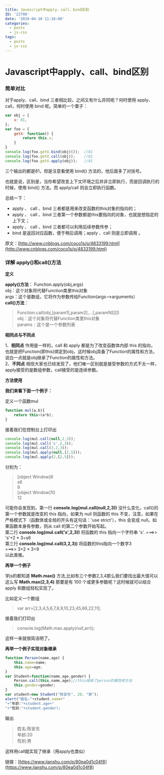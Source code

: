 ```yaml
---
title: Javascript中apply、call、bind区别
ID: '22798'
date: '2019-04-10 11:18:00'
categories:
  - posts
  - js-css
tags:
  - posts
  - js-css
---
```


# Javascript中apply、call、bind区别

### 简单对比

对于apply、call、bind 三者相比较，之间又有什么异同呢？何时使用 apply、call，何时使用 bind 呢。简单的一个栗子：

``` js 
var obj = {
    x: 81,
};
var foo = {
    getX: function() {
        return this.x;
    }
}
console.log(foo.getX.bind(obj)());  //81
console.log(foo.getX.call(obj));    //81
console.log(foo.getX.apply(obj));   //81 
```

三个输出的都是81，但是注意看使用 bind() 方法的，他后面多了对括号。

也就是说，区别是，当你希望改变上下文环境之后并非立即执行，而是回调执行的时候，使用 bind() 方法。而 apply/call 则会立即执行函数。

总结一下：

- apply 、 call 、bind 三者都是用来改变函数的this对象的指向的；
- apply 、 call 、bind 三者第一个参数都是this要指向的对象，也就是想指定的上下文；
- apply 、 call 、bind 三者都可以利用后续参数传参；
- bind 是返回对应函数，便于稍后调用；apply 、call 则是立即调用 。

原文：[http://www.cnblogs.com/coco1s/p/4833199.html](http://www.cnblogs.com/coco1s/p/4833199.html)

### 详解 apply()和call()方法

**定义**

**apply()方法**： Function.apply(obj,args)  
obj：这个对象将代替Function类里this对象  
args：这个是数组，它将作为参数传给Function(args-->arguments）  
**call()方法**：

> Function.call(obj,\[param1\[,param2\[,…\[,paramN\]\]\]\])  
> obj：这个对象将代替Function类里this对象  
> params：这个是一个参数列表

**相同点与不同点**

1、**相同点** 作用是一样的，call 和 apply 都是为了改变函数体内部 this 的指向，也就是把Function(即this)绑定到obj，这时候obj具备了Function的属性和方法，说白一点就是obj继承了Function的属性和方法。  
2、**不同点** 相信大家也已经发现了，他们唯一区别就是接受参数的方式不太一样，apply接受的是数组参数，call接受的是连续参数。

**方法使用**

**我们来看下面一个例子：**

定义一个函数mul

``` js 
function mul(a,b){
    return this+(a*b);
} 
```

接着我们在控制台上打印出

``` js 
console.log(mul.call(null,2,3));
console.log(mul.call('s',2,3));
console.log(mul.call(3,2,3));
console.log(mul.apply(null,[2,5]));
console.log(mul.apply(2,[2,5])); 
```

分别为：

> \[object Window\]6  
> s6  
> 9  
> \[object Window\]10  
> 12

可能你会发现到，第一行 **console.log(mul.call(null,2,3))** 没什么变化，call()的第一个参数就是改变的 this 指向，如果为 null 则函数的 this 不变，注意，如果在严格模式下（函数体或全局的开头有这句话：'use strict'），this 会变成 null。如果函数本身有参数，则从 call 的第二个参数开始写起。  
第二行 **console.log(mul.call('s',2,3))** 将函数的 this 指向一个字符串 's'. ===>> 's'+2 \* 3=s6  
第三行 **console.log(mul.call(3,2,3))** 将函数的this指向一个数字3  
\===>> 3+2 \* 3=9  
以此类推。

**再举一个例子**

学js的都知道 **Math.max()** 方法,比如有三个参数2,3,4那么我们要找出最大值可以这么写 **Math.max(2,3,4)** 那要是有 100 个或更多参数呢？这时候就可以结合 apply 和数组轻松实现了。

比如定义一个数组

> var arr=\[2,3,4,5,6,7,8,9,10,23,45,66,22,11\];

接着我们打印出

> console.log(Math.max.apply(null,arr));

这样一来就很简洁明了。

**再举一个例子实现对象继承**

``` js 
function Person(name,age) {
    this.name=name;
    this.age=age;
}
var Student=function(name,age,gender) {
    Person.call(this,name,age);//this继承了person的属性和方法
    this.gender=gender;
}
var student=new Student("陈安东", 20, "男");
alert("姓名:"+student.name+"
"+"年龄:"+student.age+"
"+"性别:"+student.gender); 
```

输出

> 姓名:陈安东  
> 年龄:20  
> 性别:男

这样用call就实现了继承（用apply也类似）

链接：[https://www.jianshu.com/p/80ea0d1c04f8](https://www.jianshu.com/p/80ea0d1c04f8)
